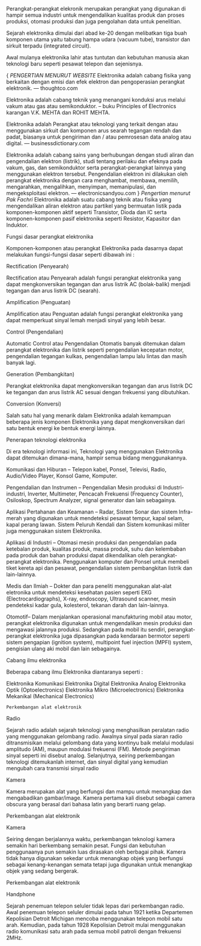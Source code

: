 Perangkat-perangkat elekronik merupakan perangkat yang digunakan
di hampir semua industri untuk mengendalikan kualitas produk dan
proses produksi, otomasi produksi dan juga pengolahan data untuk
penelitian.

Sejarah elektronika dimulai dari abad ke-20 dengan melibatkan tiga
buah komponen utama yaitu tabung hampa udara (vacuum tube),
transistor dan sirkuit terpadu (integrated circuit).

Awal mulanya elektronika lahir atas tuntutan dan kebutuhan manusia
akan teknologi baru seperti pesawat telepon dan sejenisnya.

  { *PENGERTIAN MENURUT WEBSITE*
Elektronika adalah cabang fisika yang berkaitan dengan emisi dan efek elektron dan
pengoperasian perangkat elektronik. — thoughtco.com

Elektronika adalah cabang teknik yang menangani konduksi arus melalui vakum atau gas
atau semikonduktor. – buku Principles of Electronics karangan V.K. MEHTA dan ROHIT
MEHTA.

Elektronika adalah Perangkat atau teknologi yang terkait dengan atau menggunakan sirkuit
dan komponen arus searah tegangan rendah dan padat, biasanya untuk pengiriman dan /
atau pemrosesan data analog atau digital. — businessdictionary.com

Elektronika adalah cabang sains yang berhubungan dengan studi aliran dan pengendalian
elektron (listrik), studi tentang perilaku dan efeknya pada vakum, gas, dan semikonduktor
serta perangkat-perangkat lainnya yang menggunakan elektron tersebut. Pengendalian
elektron ini dilakukan oleh perangkat elektronika dengan cara menghambat, membawa,
memilih, mengarahkan, mengalihkan, menyimpan, memanipulasi, dan mengeksploitasi
elektron. — electronicsandyou.com
}
  *Pengertian menurut Pak Fachri*
Elektronika adalah suatu cabang teknik atau fisika yang
mengendalikan aliran elektron atau partikel yang
bermuatan listik pada komponen-komponen aktif seperti
Transistor, Dioda dan IC serta komponen-komponen pasif
elektronika seperti Resistor, Kapasitor dan Induktor.

   Fungsi dasar perangkat elektronika

Komponen-komponen atau perangkat Elektronika pada dasarnya
dapat melakukan fungsi-fungsi dasar seperti dibawah ini :

Rectification (Penyearah)

Rectification atau Penyearah adalah fungsi perangkat elektronika
yang dapat mengkonversikan tegangan dan arus listrik AC
(bolak-balik) menjadi tegangan dan arus listrik DC (searah).

Amplification (Penguatan)

Amplification atau Penguatan adalah fungsi perangkat elektronika
yang dapat memperkuat sinyal lemah menjadi sinyal yang lebih
besar.

Control (Pengendalian)

Automatic Control atau Pengendalian Otomatis banyak ditemukan
dalam perangkat elektronika dan listrik seperti pengendalian
kecepatan motor, pengendalian tegangan kulkas, pengendalian lampu
lalu lintas dan masih banyak lagi.

Generation (Pembangkitan)

Perangkat elektronika dapat mengkonversikan tegangan dan arus listrik
DC ke tegangan dan arus listrik AC sesuai dengan frekuensi yang
dibutuhkan.

Conversion (Konversi)

Salah satu hal yang menarik dalam Elektronika adalah kemampuan
beberapa jenis komponen Elektronika yang dapat mengkonversikan
dari satu bentuk energi ke bentuk energi lainnya.

   Penerapan teknologi elektronika

Di era teknologi informasi ini, Teknologi yang menggunakan Elektronika
dapat ditemukan dimana-mana, hampir semua bidang
menggunakannya.

Komunikasi dan Hiburan – Telepon kabel, Ponsel, Televisi, Radio,
Audio/Video Player, Konsol Game, Komputer.

Pengendalian dan Instrumen – Pengendalian Mesin produksi di
Industri-industri, Inverter, Multimeter, Pencacah Frekuensi (Frequency
Counter), Osiloskop, Spectrum Analyzer, signal generator dan lain
sebagainya.

Aplikasi Pertahanan dan Keamanan – Radar, Sistem Sonar dan sistem
Infra-merah yang digunakan untuk mendeteksi pesawat tempur, kapal
selam, kapal perang lawan. Sistem Peluruh Kendali dan Sistem
komunikasi militer juga menggunakan sistem Elektronika.

Aplikasi di Industri – Otomasi mesin produksi dan pengendalian pada
ketebalan produk, kualitas produk, massa produk, suhu dan kelembaban
pada produk dan bahan produksi dapat dikendalikan oleh
perangkat-perangkat elektronika. Penggunakan komputer dan Ponsel untuk
membeli tiket kereta api dan pesawat, pengendalian sistem pembangkitan
listrik dan lain-lainnya.

Medis dan Ilmiah – Dokter dan para peneliti menggunakan alat-alat
eletronika untuk mendeteksi kesehatan pasien seperti EKG
(Electrocardiographs), X-ray, endoscopy, Ultrasound scanner, mesin
pendeteksi kadar gula, kolesterol, tekanan darah dan lain-lainnya.

Otomotif– Dalam menjalankan operasional manufakturing mobil atau
motor, perangkat elektronika digunakan untuk mengendalikan mesin
produksi dan mengawasi jalannya produksi. Sedangkan pada mobil itu
sendiri, perangkat-perangkat elektronika juga dipasangkan pada kendaraan
bermotor seperti sistem pengapian (ignition system), multipoint fuel
injection (MPFI) system, pengisian ulang aki mobil dan lain sebagainya.

Cabang ilmu elektronika

Beberapa cabang ilmu Elektronika diantaranya seperti :

Elektronika Komunikasi
Elektronika Digital
Elektronika Analog
Elektronika Optik (Optoelectronics)
Elektronika Mikro (Microelectronics)
Elektronika Mekanikal (Mechanical Electronics)

    Perkembangan alat elektronik

Radio

Sejarah radio adalah sejarah teknologi yang menghasilkan
peralatan radio yang menggunakan gelombang radio. Awalnya
sinyal pada siaran radio ditransmisikan melalui gelombang data
yang kontinyu baik melalui modulasi amplitudo (AM), maupun
modulasi frekuensi (FM). Metode pengiriman sinyal seperti ini
disebut analog. Selanjutnya, seiring perkembangan teknologi
ditemukanlah internet, dan sinyal digital yang kemudian
mengubah cara transmisi sinyal radio

Kamera

Kamera merupakan alat yang berfungsi dan mampu untuk
menangkap dan mengabadikan gambar/image. Kamera pertama
kali disebut sebagai camera obscura yang berasal dari bahasa
latin yang berarti ruang gelap.

Perkembangan alat elektronik

Kamera

Seiring dengan berjalannya waktu, perkembangan teknologi
kamera semakin hari berkembang semakin pesat. Fungsi dan
kebutuhan penggunaanya pun semakin luas dirasakan oleh
berbagai pihak. Kamera tidak hanya digunakan sekedar untuk
menangkap objek yang berfungsi sebagai kenang-kenangan
semata tetapi juga digunakan untuk menangkap objek yang
sedang bergerak.

Perkembangan alat elektronik

Handphone

Sejarah penemuan telepon seluler tidak lepas dari perkembangan
radio. Awal penemuan telepon seluler dimulai pada tahun 1921
ketika Departemen Kepolisian Detroit Michigan mencoba
menggunakan telepon mobil satu arah. Kemudian, pada tahun
1928 Kepolisian Detroit mulai menggunakan radio komunikasi
satu arah pada semua mobil patroli dengan frekuensi 2MHz.


